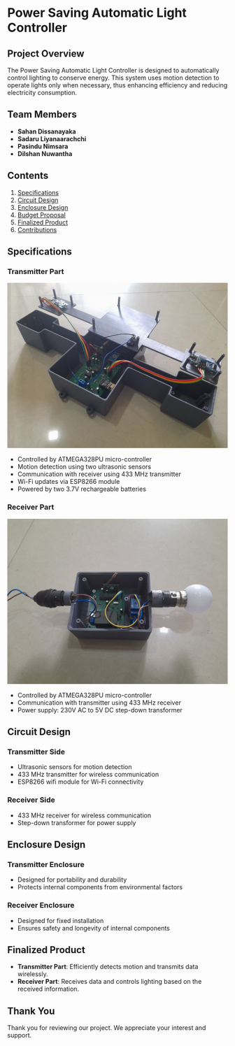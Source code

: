 # Power Saving Automatic Light Controller

## Project Overview
The Power Saving Automatic Light Controller is designed to automatically control lighting to conserve energy. This system uses motion detection to operate lights only when necessary, thus enhancing efficiency and reducing electricity consumption.

## Team Members
- **Sahan Dissanayaka**
- **Sadaru Liyanaarachchi**
- **Pasindu Nimsara**
- **Dilshan Nuwantha**

## Contents
1. [Specifications](#specifications)
2. [Circuit Design](#circuit-design)
3. [Enclosure Design](#enclosure-design)
4. [Budget Proposal](#budget-proposal)
5. [Finalized Product](#finalized-product)
6. [Contributions](#contributions)

## Specifications
### Transmitter Part

![Alt text](Images/Transmitter_photo.jpg)

- Controlled by ATMEGA328PU micro-controller
- Motion detection using two ultrasonic sensors
- Communication with receiver using 433 MHz transmitter
- Wi-Fi updates via ESP8266 module
- Powered by two 3.7V rechargeable batteries

### Receiver Part

![Alt text](Images/Receiver_photo.jpg)

- Controlled by ATMEGA328PU micro-controller
- Communication with transmitter using 433 MHz receiver
- Power supply: 230V AC to 5V DC step-down transformer

## Circuit Design
### Transmitter Side
- Ultrasonic sensors for motion detection
- 433 MHz transmitter for wireless communication
- ESP8266 wifi module for Wi-Fi connectivity

### Receiver Side
- 433 MHz receiver for wireless communication
- Step-down transformer for power supply

## Enclosure Design
### Transmitter Enclosure
- Designed for portability and durability
- Protects internal components from environmental factors

### Receiver Enclosure
- Designed for fixed installation
- Ensures safety and longevity of internal components

## Finalized Product
- **Transmitter Part**: Efficiently detects motion and transmits data wirelessly.
- **Receiver Part**: Receives data and controls lighting based on the received information.

## Thank You
Thank you for reviewing our project. We appreciate your interest and support.
